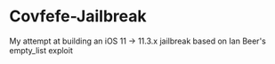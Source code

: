 # Covfefe-Jailbreak
My attempt at building an iOS 11 -> 11.3.x jailbreak based on Ian Beer's empty_list exploit
